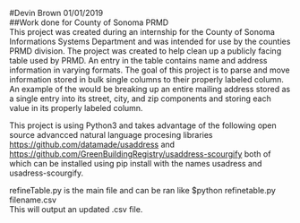 #Devin Brown 01/01/2019\
##Work done for County of Sonoma PRMD\
This project was created during an internship for the County of Sonoma Informations Systems Department and was intended for use by the counties PRMD division. The project was created to help clean up a publicly facing table used by PRMD. An entry in the table contains name and address information in varying formats. The goal of this project is to parse and move information stored in bulk single columns to their properly labeled column. An example of the would be breaking up an entire mailing address stored as a single entry into its street, city, and zip components and storing each value in its properly labeled column.  

This project is using Python3 and takes advantage of the following open source advancced natural language procesing libraries https://github.com/datamade/usaddress and https://github.com/GreenBuildingRegistry/usaddress-scourgify both of which can be installed using pip install with the names usadress and usadress-scourgify.

refineTable.py is the main file and can be ran like $python refinetable.py filename.csv\
This will output an updated .csv file.  


